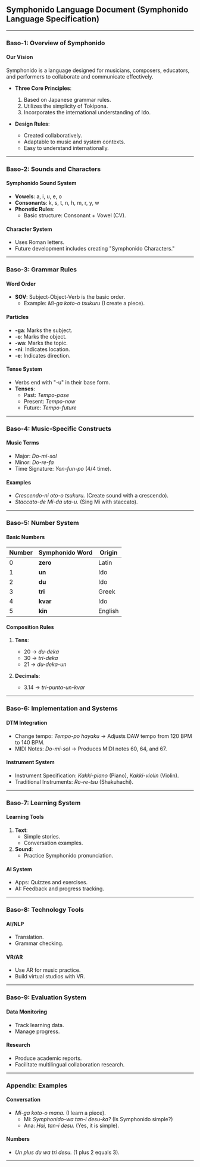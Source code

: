 ## **Symphonido Language Document (Symphonido Language Specification)**

---

### **Baso-1: Overview of Symphonido**
#### **Our Vision**
Symphonido is a language designed for musicians, composers, educators, and performers to collaborate and communicate effectively.

- **Three Core Principles**:
  1. Based on Japanese grammar rules.  
  2. Utilizes the simplicity of Tokipona.  
  3. Incorporates the international understanding of Ido.  

- **Design Rules**:
  - Created collaboratively.  
  - Adaptable to music and system contexts.  
  - Easy to understand internationally.

---

### **Baso-2: Sounds and Characters**
#### **Symphonido Sound System**
- **Vowels**: a, i, u, e, o  
- **Consonants**: k, s, t, n, h, m, r, y, w  
- **Phonetic Rules**:  
  - Basic structure: Consonant + Vowel (CV).  

#### **Character System**
- Uses Roman letters.  
- Future development includes creating "Symphonido Characters."  

---

### **Baso-3: Grammar Rules**
#### **Word Order**
- **SOV**: Subject-Object-Verb is the basic order.  
  - Example: *Mi-ga koto-o tsukuru* (I create a piece).  

#### **Particles**
- **-ga**: Marks the subject.  
- **-o**: Marks the object.  
- **-wa**: Marks the topic.  
- **-ni**: Indicates location.  
- **-e**: Indicates direction.

#### **Tense System**
- Verbs end with "-u" in their base form.  
- **Tenses**:  
  - Past: *Tempo-pase*  
  - Present: *Tempo-now*  
  - Future: *Tempo-future*

---

### **Baso-4: Music-Specific Constructs**
#### **Music Terms**
- Major: *Do-mi-sol*  
- Minor: *Do-re-fa*  
- Time Signature: *Yon-fun-po* (4/4 time).  

#### **Examples**
- *Crescendo-ni oto-o tsukuru.* (Create sound with a crescendo).  
- *Staccato-de Mi-da uta-u.* (Sing Mi with staccato).

---

### **Baso-5: Number System**
#### **Basic Numbers**
| Number | Symphonido Word | Origin |  
|--------|------------------|--------|  
| 0      | **zero**         | Latin  
| 1      | **un**           | Ido  
| 2      | **du**           | Ido  
| 3      | **tri**          | Greek  
| 4      | **kvar**         | Ido  
| 5      | **kin**          | English  

#### **Composition Rules**
1. **Tens**:
   - 20 → *du-deka*  
   - 30 → *tri-deka*  
   - 21 → *du-deka-un*  

2. **Decimals**:
   - 3.14 → *tri-punta-un-kvar*  

---

### **Baso-6: Implementation and Systems**
#### **DTM Integration**
- Change tempo: *Tempo-po hayaku* → Adjusts DAW tempo from 120 BPM to 140 BPM.  
- MIDI Notes: *Do-mi-sol* → Produces MIDI notes 60, 64, and 67.

#### **Instrument System**
- Instrument Specification: *Kakki-piano* (Piano), *Kakki-violin* (Violin).  
- Traditional Instruments: *Ro-re-tsu* (Shakuhachi).

---

### **Baso-7: Learning System**
#### **Learning Tools**
1. **Text**:
   - Simple stories.  
   - Conversation examples.  
2. **Sound**:
   - Practice Symphonido pronunciation.  

#### **AI System**
- Apps: Quizzes and exercises.  
- AI: Feedback and progress tracking.  

---

### **Baso-8: Technology Tools**
#### **AI/NLP**
- Translation.  
- Grammar checking.  

#### **VR/AR**
- Use AR for music practice.  
- Build virtual studios with VR.  

---

### **Baso-9: Evaluation System**
#### **Data Monitoring**
- Track learning data.  
- Manage progress.  

#### **Research**
- Produce academic reports.  
- Facilitate multilingual collaboration research.  

---

### **Appendix: Examples**
#### **Conversation**
- *Mi-ga koto-o mana.* (I learn a piece).  
  - Mi: *Symphonido-wa tan-i desu-ka?* (Is Symphonido simple?)  
  - Ana: *Hai, tan-i desu.* (Yes, it is simple).  

#### **Numbers**
- *Un plus du wa tri desu.* (1 plus 2 equals 3).  

---

